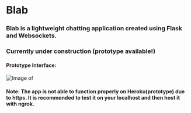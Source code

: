 # Blab
### Blab is a lightweight chatting application created using Flask and Websockets.
### Currently under construction (prototype available!)

#### Prototype Interface:
![Image of ](https://i.imgur.com/kzeVVUG.png)

#### Note: The app is not able to function properly on Heroku(prototype) due to https. It is recommended to test it on your localhost and then host it with ngrok.